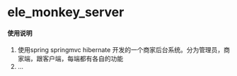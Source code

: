 # ele_monkey_server

#### 使用说明

1. 使用spring springmvc hibernate 开发的一个商家后台系统。分为管理员，商家端，跟客户端，每端都有各自的功能
2. ...

